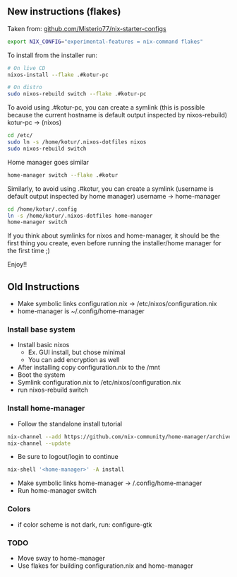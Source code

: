 ## New instructions (flakes)

Taken from: [github.com/Misterio77/nix-starter-configs](https://github.com/Misterio77/nix-starter-configs)

```sh
export NIX_CONFIG="experimental-features = nix-command flakes"
```

To install from the installer run:

```sh
# On live CD
nixos-install --flake .#kotur-pc

# On distro
sudo nixos-rebuild switch --flake .#kotur-pc
```

To avoid using .#kotur-pc, you can create a symlink
(this is possible because the current hostname is default output inspected by nixos-rebuild)
kotur-pc -> (nixos)

```sh
cd /etc/
sudo ln -s /home/kotur/.nixos-dotfiles nixos
sudo nixos-rebuild switch
```

Home manager goes similar

```sh
home-manager switch --flake .#kotur
```

Similarly, to avoid using .#kotur, you can create a symlink
(username is default output inspected by home manager) username -> home-manager

```sh
cd /home/kotur/.config
ln -s /home/kotur/.nixos-dotfiles home-manager
home-manager switch
```

If you think about symlinks for nixos and home-manager, it should be  the first thing you create,
even before running the installer/home manager for the first time ;)
 
Enjoy!!

## Old Instructions

* Make symbolic links configuration.nix -> /etc/nixos/configuration.nix
* home-manager is ~/.config/home-manager

### Install base system

* Install basic nixos
  * Ex. GUI install, but chose minimal
  * You can add encryption as well
* After installing copy configuration.nix to the /mnt
* Boot the system
* Symlink configuration.nix to /etc/nixos/configuration.nix
* run nixos-rebuild switch

### Install home-manager

* Follow the standalone install tutorial

```sh
nix-channel --add https://github.com/nix-community/home-manager/archive/release-23.11.tar.gz home-manager
nix-channel --update
```

* Be sure to logout/login to continue


```sh
nix-shell '<home-manager>' -A install
```

* Make symbolic links home-manager -> /.config/home-manager
* Run home-manager switch

### Colors

* if color scheme is not dark, run: configure-gtk

### TODO

* Move sway to home-manager
* Use flakes for building configuration.nix and home-manager


